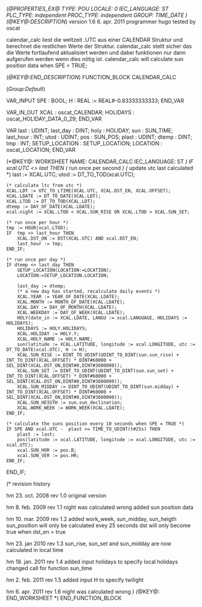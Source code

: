 (*@PROPERTIES_EX@
TYPE: POU
LOCALE: 0
IEC_LANGUAGE: ST
PLC_TYPE: independent
PROC_TYPE: independent
GROUP: TIME_DATE
*)
(*@KEY@:DESCRIPTION*)
version 1.6	6. apr. 2011
programmer 	hugo
tested by	oscat

calendar_calc liest die weltzeit .UTC aus einer CALENDAR Struktur und berechnet die restlichen Werte der Struktur.
calendar_calc stellt sicher das die Werte fortlaufend aktualisiert werden und dabei funktionen nur dann aufgerufen werden wenn dies nötig ist.
calendar_calc will calculate sun position data when SPE = TRUE;

(*@KEY@:END_DESCRIPTION*)
FUNCTION_BLOCK CALENDAR_CALC

(*Group:Default*)


VAR_INPUT
	SPE :	BOOL;
	H :	REAL := REAL#-0.83333333333;
END_VAR


VAR_IN_OUT
	XCAL :	oscat_CALENDAR;
	HOLIDAYS :	oscat_HOLIDAY_DATA_0_29;
END_VAR


VAR
	last :	UDINT;
	last_day :	DINT;
	holy :	HOLIDAY;
	sun :	SUN_TIME;
	last_hour :	INT;
	utod :	UDINT;
	pos :	SUN_POS;
	plast :	UDINT;
	dtemp :	DINT;
	tmp :	INT;
	SETUP_LOCATION :	SETUP_LOCATION;
	LOCATION :	oscat_LOCATION;
END_VAR


(*@KEY@: WORKSHEET
NAME: CALENDAR_CALC
IEC_LANGUAGE: ST
*)
IF xcal.UTC <> last THEN
	(* run once per second *)
	(* update utc last calculated  *)
	last := XCAL.UTC;
	utod := DT_TO_TOD(xcal.UTC);

	(* calculate ltc from utc *)
	XCAL.LDT := UTC_TO_LTIME(XCAL.UTC, XCAL.DST_EN, XCAL.OFFSET);
	XCAL.LDATE := DT_TO_DATE(XCAL.LDT);
	XCAL.LTOD := DT_TO_TOD(XCAL.LDT);
	dtemp := DAY_OF_DATE(XCAL.LDATE);
	xcal.night := XCAL.LTOD < XCAL.SUN_RISE OR XCAL.LTOD > XCAL.SUN_SET;

	(* run once per hour *)
	tmp := HOUR(xcal.LTOD);
	IF  tmp <> last_hour THEN
		XCAL.DST_ON := DST(XCAL.UTC) AND xcal.DST_EN;
		last_hour := tmp;
	END_IF;

	(* run once per day *)
	IF dtemp <> last_day THEN
		SETUP_LOCATION(LOCATION:=LOCATION);
		LOCATION:=SETUP_LOCATION.LOCATION;

		last_day := dtemp;
		(* a new day has started, recalculate daily events *)
		XCAL.YEAR := YEAR_OF_DATE(XCAL.LDATE);
		XCAL.MONTH := MONTH_OF_DATE(XCAL.LDATE);
		XCAL.DAY := DAY_OF_MONTH(XCAL.LDATE);
		XCAL.WEEKDAY := DAY_OF_WEEK(XCAL.LDATE);
		HOLY(date_in := XCAL.LDATE, LANGU := xcal.LANGUAGE, HOLIDAYS := HOLIDAYS);
		HOLIDAYS := HOLY.HOLIDAYS;
		XCAL.HOLIDAY := HOLY.Y;
		XCAL.HOLY_NAME := HOLY.NAME;
		sun(latitude := XCAL.LATITUDE, longitude := xcal.LONGITUDE, utc := DT_TO_DATE(xcal.UTC), H := H);
		XCAL.SUN_RISE := DINT_TO_UDINT(UDINT_TO_DINT(sun.sun_rise) + INT_TO_DINT(XCAL.OFFSET) * DINT#60000 + SEL_DINT(XCAL.DST_ON,DINT#0,DINT#3600000));
		XCAL.SUN_SET := DINT_TO_UDINT(UDINT_TO_DINT(sun.sun_set) + INT_TO_DINT(XCAL.OFFSET) * DINT#60000 + SEL_DINT(XCAL.DST_ON,DINT#0,DINT#3600000));
		XCAL.SUN_MIDDAY := DINT_TO_UDINT(UDINT_TO_DINT(sun.midday) + INT_TO_DINT(XCAL.OFFSET) * DINT#60000 + SEL_DINT(XCAL.DST_ON,DINT#0,DINT#3600000));
		XCAL.SUN_HEIGTH := sun.sun_declination;
		XCAL.WORK_WEEK := WORK_WEEK(XCAL.LDATE);
	END_IF;

	(* calculate the suns position every 10 seconds when SPE = TRUE *)
	IF SPE AND xcal.UTC -  plast >= TIME_TO_UDINT(t#25s) THEN
		plast := last;
		pos(latitude := xcal.LATITUDE, longitude := xcal.LONGITUDE, utc := xcal.UTC);
		xcal.SUN_HOR := pos.B;
		xcal.SUN_VER := pos.HR;
	END_IF;
END_IF;

(* revision history

hm 23. oct. 2008	rev 1.0
	original version

hm	8. feb. 2009	rev 1.1
	night was calculated wrong
	added sun position data

hm	10. mar. 2009	rev 1.2
	added work_week, sun_midday, sun_heigth
	sun_position will only be calculated evey 25 seconds
	dst will only become true when dst_en = true

hm	23. jan 2010	rev 1.3
	sun_rise, sun_set and sun_midday are now calculated in local time

hm	18. jan. 2011	rev 1.4
	added input holidays to specify local holidays
	changed call for function sun_time

hm	2. feb. 2011	rev 1.5
	added input H to specify twilight

hm	6. apr. 2011	rev 1.6
	night was calculated wrong
*)
(*@KEY@: END_WORKSHEET *)
END_FUNCTION_BLOCK
